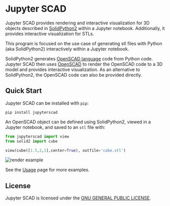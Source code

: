 # Jupyter SCAD

Jupyter SCAD provides rendering and interactive visualization for 3D objects described in [SolidPython2](https://github.com/jeff-dh/SolidPython) within a Jupyter notebook. Additionally, it provides interactive visualization for STLs.

This program is focused on the use case of generating stl files with Python (aka SolidPython2) interactively within a Jupyter notebook.

SolidPython2 generates [OpenSCAD language](https://en.wikibooks.org/wiki/OpenSCAD_User_Manual#The_OpenSCAD_Language_Reference) code from Python code. Jupyter SCAD then uses [OpenSCAD](https://openscad.org) to render the OpenSCAD code to a 3D model and provides interactive visualization. As an alternative to SolidPython2, the OpenSCAD code can also be provided directly.

## Quick Start

Jupyter SCAD can be installed with `pip`:

```console
pip install jupyterscad
```

An OpenSCAD object can be defined using SolidPython2, viewed in a Jupyter
notebook, and saved to an `stl` file with:

```python
from jupyterscad import view
from solid2 import cube

view(cube([1.5,2,1],center=True), outfile='cube.stl')
```

![render example](https://github.com/jreiberkyle/jupyterscad/blob/main/images/render_cube.png?raw=True)

See the [Usage](usage.md) page for more examples.

## License

Jupyter SCAD is licensed under the [GNU GENERAL PUBLIC LICENSE](https://www.gnu.org/licenses/gpl-3.0.en.html).
